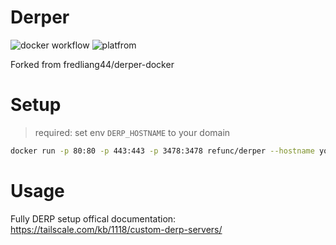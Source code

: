 # Derper
![docker workflow](https://github.com/fredliang44/derper-docker/actions/workflows/docker-image.yml/badge.svg) 
![platfrom](https://img.shields.io/badge/platform-amd64%20%7C%20arm64-brightgreen)

Forked from fredliang44/derper-docker

# Setup

> required: set env `DERP_HOSTNAME` to your domain

```bash
docker run -p 80:80 -p 443:443 -p 3478:3478 refunc/derper --hostname your-hostname.com --certmode letsencrypt --certdir /app/certs  --a :443 --stun true
```

# Usage

Fully DERP setup offical documentation: https://tailscale.com/kb/1118/custom-derp-servers/
